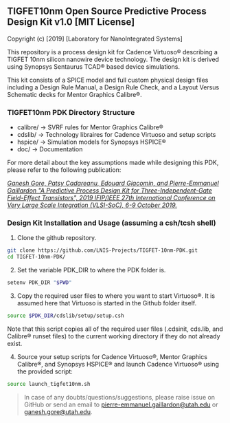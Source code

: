 ## TIGFET10nm Open Source Predictive Process Design Kit v1.0  [MIT License]

Copyright (c) [2019] [Laboratory for NanoIntegrated Systems]

This repository is a process design kit for Cadence Virtuoso® describing a TIGFET 10nm silicon nanowire device technology. The design kit is derived using Synopsys Sentaurus TCAD® based device simulations.

This kit consists of a SPICE model and full custom physical design files including a Design Rule Manual, a Design Rule Check, and a Layout Versus Schematic
decks for Mentor Graphics Calibre®.

### TIGFET10nm PDK Directory Structure

* calibre/ -> SVRF rules for Mentor Graphics Calibre®
* cdslib/  -> Technology libraires for Cadence Virtuoso and setup scripts
* hspice/  -> Simulation models for Synopsys HSPICE®
* doc/    -> Documentation

For more detail about the key assumptions made while designing this PDK, please refer to the following publication:

[*Ganesh Gore, Patsy Cadareanu, Edouard Giacomin, and Pierre-Emmanuel Gaillardon "A Predictive Process Design Kit for Three-Independent-Gate Field-Effect Transistors", 2019 IFIP/IEEE 27th International Conference on Very Large Scale Integration (VLSI-SoC), 6-9 October 2019.*](https://ieeexplore.ieee.org/abstract/document/8920358/)

### Design Kit Installation and Usage (assuming a csh/tcsh shell)
  1) Clone the github repository.
  ```bash
  git clone https://github.com/LNIS-Projects/TIGFET-10nm-PDK.git
  cd TIGFET-10nm-PDK/
  ```
  
  2) Set the variable PDK_DIR to where the PDK folder is.
  ```bash
  setenv PDK_DIR "$PWD"
  ```
		 
  3) Copy the required user files to where you want to start Virtuoso®. It is assumed here that Virtuoso is started in the Github folder itself.
  ```bash
  source $PDK_DIR/cdslib/setup/setup.csh
  ```
     
  Note that this script copies all of the required user files (.cdsinit, cds.lib, and Calibre® runset files) to the current working directory if they do not already exist.
	
  4) Source your setup scripts for Cadence Virtuoso®, Mentor Graphics Calibre®, and Synopsys HSPICE® and launch Cadence Virtuoso® using the provided script: 
  ```bash 
  source launch_tigfet10nm.sh
  ```

> In case of any doubts/questions/suggestions, please raise issue on GitHub or send an email to pierre-emmanuel.gaillardon@utah.edu or ganesh.gore@utah.edu.
